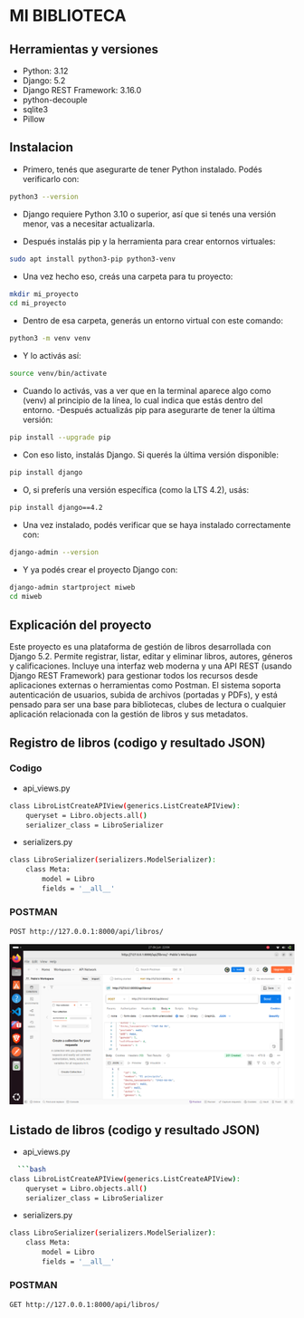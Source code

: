 # MI BIBLIOTECA
## Herramientas y versiones
- Python: 3.12
- Django: 5.2
- Django REST Framework: 3.16.0
- python-decouple
- sqlite3
- Pillow
## Instalacion
- Primero, tenés que asegurarte de tener Python instalado. Podés verificarlo con:
```bash
python3 --version
```
- Django requiere Python 3.10 o superior, así que si tenés una versión menor, vas a necesitar actualizarla.

- Después instalás pip y la herramienta para crear entornos virtuales:
```bash
sudo apt install python3-pip python3-venv
```
- Una vez hecho eso, creás una carpeta para tu proyecto:
```bash
mkdir mi_proyecto
cd mi_proyecto
```
- Dentro de esa carpeta, generás un entorno virtual con este comando:
```bash
python3 -m venv venv
```
- Y lo activás así:
```bash
source venv/bin/activate
```
- Cuando lo activás, vas a ver que en la terminal aparece algo como (venv) al principio de la línea, lo cual indica que estás dentro del entorno.
-Después actualizás pip para asegurarte de tener la última versión:
```bash
pip install --upgrade pip
```
- Con eso listo, instalás Django. Si querés la última versión disponible:
```bash
pip install django
```
- O, si preferís una versión específica (como la LTS 4.2), usás:
```bash
pip install django==4.2
```
- Una vez instalado, podés verificar que se haya instalado correctamente con:
```bash
django-admin --version
```
- Y ya podés crear el proyecto Django con:
```bash
django-admin startproject miweb
cd miweb
```
## Explicación del proyecto
Este proyecto es una plataforma de gestión de libros desarrollada con Django 5.2. Permite 
registrar, listar, editar y eliminar libros, autores, géneros y calificaciones. Incluye 
una interfaz web moderna y una API REST (usando Django REST Framework) para gestionar todos
los recursos desde aplicaciones externas o herramientas como Postman.
El sistema soporta autenticación de usuarios, subida de archivos (portadas y PDFs),
y está pensado para ser una base para bibliotecas, clubes de lectura o cualquier aplicación 
relacionada con la gestión de libros y sus metadatos.

## Registro de libros (codigo y resultado JSON)
### Codigo
- api_views.py
```bash
class LibroListCreateAPIView(generics.ListCreateAPIView):
    queryset = Libro.objects.all()
    serializer_class = LibroSerializer
```
- serializers.py
```bash
class LibroSerializer(serializers.ModelSerializer):
    class Meta:
        model = Libro
        fields = '__all__'
```
### POSTMAN
```bash
POST http://127.0.0.1:8000/api/libros/
```
![Resultado Postman](img/Resultado_registro_libro.png)
## Listado de libros (codigo y resultado JSON)
- api_views.py
```bash
  ```bash
class LibroListCreateAPIView(generics.ListCreateAPIView):
    queryset = Libro.objects.all()
    serializer_class = LibroSerializer
```
- serializers.py
```bash
class LibroSerializer(serializers.ModelSerializer):
    class Meta:
        model = Libro
        fields = '__all__'
```
### POSTMAN
```bash
GET http://127.0.0.1:8000/api/libros/
```
